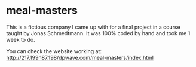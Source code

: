 # meal-masters
This is a fictious company I came up with for a final project in a course taught by Jonas Schmedtmann. It was 100% coded by hand and took me 1 week to do. 

You can check the website working at: http://217.199.187.198/dpwave.com/meal-masters/index.html
